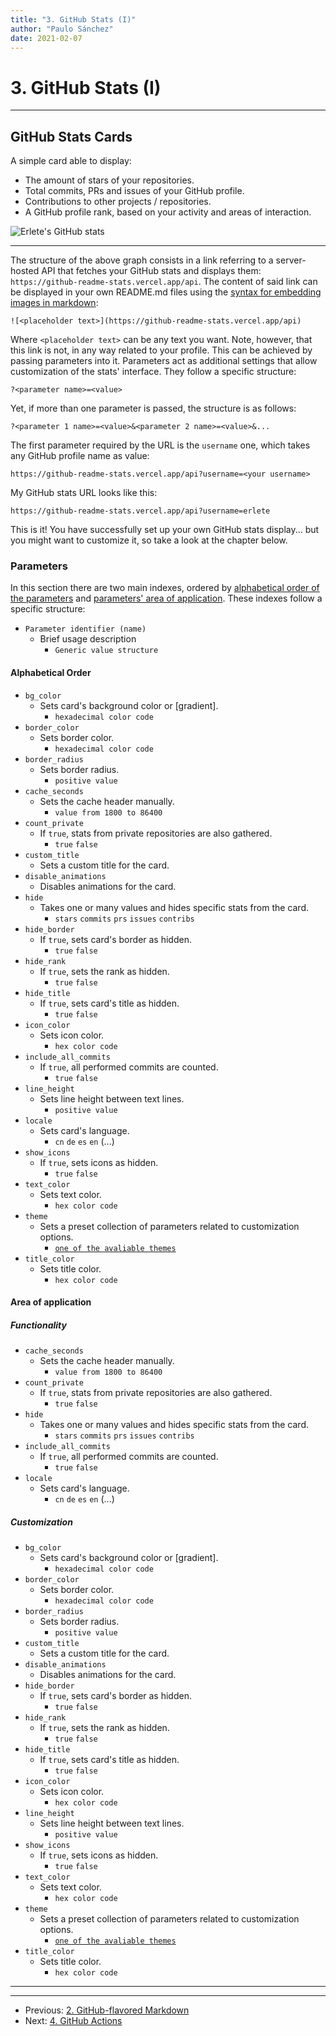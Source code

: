 ```yaml
---
title: "3. GitHub Stats (I)"
author: "Paulo Sánchez"
date: 2021-02-07
---
```


# 3. GitHub Stats (I)

***

## GitHub Stats Cards

A simple card able to display:

* The amount of stars of your repositories.
* Total commits, PRs and issues of your GitHub profile.
* Contributions to other projects / repositories.
* A GitHub profile rank, based on your activity and areas of interaction.

![Erlete's GitHub stats](https://github-readme-stats.vercel.app/api?username=erlete)

***

The structure of the above graph consists in a link referring to a server-hosted API that fetches your GitHub stats and displays them: `https://github-readme-stats.vercel.app/api`. The content of said link can be displayed in your own README.md files using the [syntax for embedding images in markdown](https://erlete.github.io/github-customization-guide/guides/markdown-guide.html#image-links):

`![<placeholder text>](https://github-readme-stats.vercel.app/api)`

Where `<placeholder text>` can be any text you want. Note, however, that this link is not, in any way related to your profile. This can be achieved by passing parameters into it. Parameters act as additional settings that allow customization of the stats' interface. They follow a specific structure:

`?<parameter name>=<value>`

Yet, if more than one parameter is passed, the structure is as follows:

`?<parameter 1 name>=<value>&<parameter 2 name>=<value>&...`

The first parameter required by the URL is the `username` one, which takes any GitHub profile name as value:

`https://github-readme-stats.vercel.app/api?username=<your username>`

My GitHub stats URL looks like this:

`https://github-readme-stats.vercel.app/api?username=erlete`

This is it! You have successfully set up your own GitHub stats display... but you might want to customize it, so take a look at the chapter below.

### Parameters

In this section there are two main indexes, ordered by [alphabetical order of the parameters](https://erlete.github.io/github-customization-guide/guides/stats-guide-1.html#alphabetical-order) and [parameters' area of application](https://erlete.github.io/github-customization-guide/guides/stats-guide-1.html#area-of-application). These indexes follow a specific structure:

* `Parameter identifier (name)`
	* Brief usage description
		* `Generic value structure`

#### Alphabetical Order

* `bg_color`
	* Sets card's background color or [gradient].
		* `hexadecimal color code`
* `border_color`
	* Sets border color.
		* `hexadecimal color code`
* `border_radius`
	* Sets border radius.
		* `positive value`
* `cache_seconds`
	* Sets the cache header manually.
		* `value from 1800 to 86400`
* `count_private`
	* If `true`, stats from private repositories are also gathered.
		* `true` `false`
* `custom_title`
	* Sets a custom title for the card.
* `disable_animations`
	* Disables animations for the card.
* `hide`
	* Takes one or many values and hides specific stats from the card.
		* `stars` `commits` `prs` `issues` `contribs`
* `hide_border`
	* If `true`, sets card's border as hidden.
		* `true` `false`
* `hide_rank`
	* If `true`, sets the rank as hidden.
		* `true` `false`
* `hide_title`
	* If `true`, sets card's title as hidden.
		* `true` `false`
* `icon_color`
	* Sets icon color.
		* `hex color code`
* `include_all_commits`
	* If `true`, all performed commits are counted.
		* `true` `false`
* `line_height`
	* Sets line height between text lines.
		* `positive value`
* `locale`
	* Sets card's language.
		* `cn` `de` `es` `en` (...)
* `show_icons`
	* If `true`, sets icons as hidden.
		* `true` `false`
* `text_color`
	* Sets text color.
		* `hex color code`
* `theme`
	* Sets a preset collection of parameters related to customization options.
		* [`one of the avaliable themes`](https://github.com/anuraghazra/github-readme-stats/blob/master/themes/README.md#stats)
* `title_color`
	* Sets title color.
		* `hex color code`

#### Area of application

##### Functionality

* `cache_seconds`
	* Sets the cache header manually.
		* `value from 1800 to 86400`
* `count_private`
	* If `true`, stats from private repositories are also gathered.
		* `true` `false`
* `hide`
	* Takes one or many values and hides specific stats from the card.
		* `stars` `commits` `prs` `issues` `contribs`
* `include_all_commits`
	* If `true`, all performed commits are counted.
		* `true` `false`
* `locale`
	* Sets card's language.
		* `cn` `de` `es` `en` (...)

##### Customization

* `bg_color`
	* Sets card's background color or [gradient].
		* `hexadecimal color code`
* `border_color`
	* Sets border color.
		* `hexadecimal color code`
* `border_radius`
	* Sets border radius.
		* `positive value`
* `custom_title`
	* Sets a custom title for the card.
* `disable_animations`
	* Disables animations for the card.
* `hide_border`
	* If `true`, sets card's border as hidden.
		* `true` `false`
* `hide_rank`
	* If `true`, sets the rank as hidden.
		* `true` `false`
* `hide_title`
	* If `true`, sets card's title as hidden.
		* `true` `false`
* `icon_color`
	* Sets icon color.
		* `hex color code`
* `line_height`
	* Sets line height between text lines.
		* `positive value`
* `show_icons`
	* If `true`, sets icons as hidden.
		* `true` `false`
* `text_color`
	* Sets text color.
		* `hex color code`
* `theme`
	* Sets a preset collection of parameters related to customization options.
		* [`one of the avaliable themes`](https://github.com/anuraghazra/github-readme-stats/blob/master/themes/README.md#stats)
* `title_color`
	* Sets title color.
		* `hex color code`



***
***

* Previous: [2. GitHub-flavored Markdown](https://erlete.github.io/github-customization-guide/guides/markdown-guide.html)
* Next: [4. GitHub Actions](https://erlete.github.io/github-customization-guide/guides/actions-guide.html)
